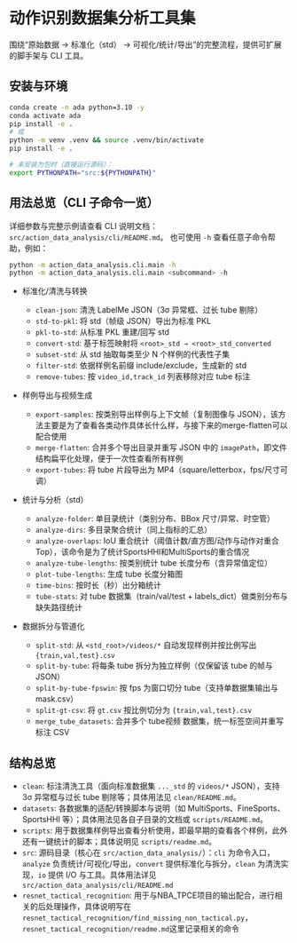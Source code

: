 # 动作识别数据集分析工具集

围绕“原始数据 → 标准化（std） → 可视化/统计/导出”的完整流程，提供可扩展的脚手架与 CLI 工具。

## 安装与环境

```bash
conda create -n ada python=3.10 -y
conda activate ada
pip install -e .
# 或
python -m venv .venv && source .venv/bin/activate
pip install -e .

# 未安装为包时（直接运行源码）：
export PYTHONPATH="src:${PYTHONPATH}"
```

## 用法总览（CLI 子命令一览）

详细参数与完整示例请查看 CLI 说明文档：`src/action_data_analysis/cli/README.md`。
也可使用 `-h` 查看任意子命令帮助，例如：

```bash
python -m action_data_analysis.cli.main -h
python -m action_data_analysis.cli.main <subcommand> -h
```

- 标准化/清洗与转换
  - `clean-json`: 清洗 LabelMe JSON（3σ 异常框、过长 tube 剔除）
  - `std-to-pkl`: 将 std（帧级 JSON）导出为标准 PKL
  - `pkl-to-std`: 从标准 PKL 重建/回写 std
  - `convert-std`: 基于标签映射将 `<root>_std → <root>_std_converted`
  - `subset-std`: 从 std 抽取每类至少 N 个样例的代表性子集
  - `filter-std`: 依据样例名前缀 include/exclude，生成新的 std
  - `remove-tubes`: 按 `video_id,track_id` 列表移除对应 tube 标注

- 样例导出与视频生成
  - `export-samples`: 按类别导出样例与上下文帧（复制图像与 JSON），该方法主要是为了查看各类动作具体长什么样，与接下来的merge-flatten可以配合使用
  - `merge-flatten`: 合并多个导出目录并重写 JSON 中的 `imagePath`，即文件结构扁平化处理，便于一次性查看所有样例
  - `export-tubes`: 将 tube 片段导出为 MP4（square/letterbox，fps/尺寸可调）

- 统计与分析（std）
  - `analyze-folder`: 单目录统计（类别分布、BBox 尺寸/异常、时空管）
  - `analyze-dirs`: 多目录聚合统计（同上指标的汇总）
  - `analyze-overlaps`: IoU 重合统计（阈值计数/直方图/动作与动作对重合 Top），该命令是为了统计SportsHHI和MultiSports的重合情况
  - `analyze-tube-lengths`: 按类别统计 tube 长度分布（含异常值定位）
  - `plot-tube-lengths`: 生成 tube 长度分箱图
  - `time-bins`: 按时长（秒）出分箱统计
  - `tube-stats`: 对 tube 数据集（train/val/test + labels_dict）做类别分布与缺失路径统计

- 数据拆分与管道化
  - `split-std`: 从 `<std_root>/videos/*` 自动发现样例并按比例写出 `{train,val,test}.csv`
  - `split-by-tube`: 将每条 tube 拆分为独立样例（仅保留该 tube 的帧与 JSON）
  - `split-by-tube-fpswin`: 按 fps 为窗口切分 tube（支持单数据集输出与 mask.csv）
  - `split-gt-csv`: 将 `gt.csv` 按比例切分为 `{train,val,test}.csv`
  - `merge_tube_datasets`: 合并多个 tube视频 数据集，统一标签空间并重写标注 CSV

## 结构总览

- `clean`: 标注清洗工具（面向标准数据集 `..._std` 的 `videos/*` JSON），支持 3σ 异常框与过长 tube 剔除等；具体用法见 `clean/README.md`。
- `datasets`: 各数据集的适配/转换脚本与说明（如 MultiSports、FineSports、SportsHHI 等）；具体用法见各自子目录的文档或 `scripts/README.md`。
- `scripts`: 用于数据集样例导出查看分析使用，即最早期的查看各个样例，此外还有一键统计的脚本；具体说明见 `scripts/readme.md`。
- `src`: 源码目录（核心在 `src/action_data_analysis/`）：`cli` 为命令入口，`analyze` 负责统计/可视化/导出，`convert` 提供标准化与拆分，`clean` 为清洗实现，`io` 提供 I/O 与工具。具体用法详见`src/action_data_analysis/cli/README.md`
- `resnet_tactical_recognition`: 用于与NBA_TPCE项目的输出配合，进行相关的后处理操作，具体说明写在`resnet_tactical_recognition/find_missing_non_tactical.py`，`resnet_tactical_recognition/readme.md`这里记录相关的命令

